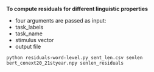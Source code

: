 
**To compute residuals for different linguistic properties**
- four arguments are passed as input:
- task_labels 
- task_name
- stimulus vector
- output file

```
python residuals-word-level.py sent_len.csv senlen bert_conext20_21styear.npy senlen_residuals
```
